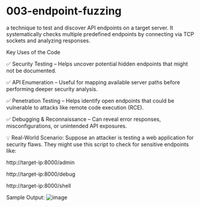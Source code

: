 # 003-endpoint-fuzzing
a technique to test and discover API endpoints on a target server. It systematically checks multiple predefined endpoints by connecting via TCP sockets and analyzing responses.

Key Uses of the Code

✅ Security Testing – Helps uncover potential hidden endpoints that might not be documented. 

✅ API Enumeration – Useful for mapping available server paths before performing deeper security analysis. 

✅ Penetration Testing – Helps identify open endpoints that could be vulnerable to attacks like remote code execution (RCE). 

✅ Debugging & Reconnaissance – Can reveal error responses, misconfigurations, or unintended API exposures.

💡 Real-World Scenario: Suppose an attacker is testing a web application for security flaws. They might use this script to check for sensitive endpoints like:

http://target-ip:8000/admin

http://target-ip:8000/debug

http://target-ip:8000/shell

Sample Output:
![image](https://github.com/user-attachments/assets/aed36fab-018d-4594-876a-1997d58a3f0b)


